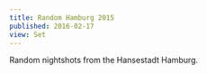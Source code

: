 ```yaml
---
title: Random Hamburg 2015
published: 2016-02-17
view: Set
---
```


Random nightshots from the Hansestadt Hamburg.
